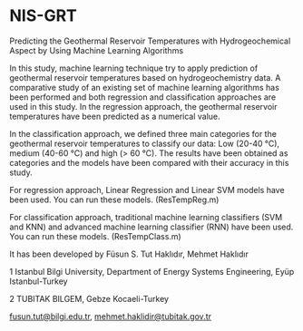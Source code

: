 # NIS-GRT

Predicting the Geothermal Reservoir Temperatures with Hydrogeochemical Aspect by Using Machine Learning Algorithms 

In this study,  machine learning technique try to apply prediction of geothermal reservoir temperatures based on hydrogeochemistry data. A comparative study of an existing set of machine learning algorithms has been performed and both regression and classification approaches are used in this study. In the regression approach, the geothermal reservoir temperatures have been predicted as a numerical value. 

In the classification approach, we defined three main categories for the geothermal reservoir temperatures to  classify our data: Low (20-40 °C), medium (40-60 °C) and high (> 60 °C). The results have been obtained as categories and the models have been compared with their accuracy in this study.

For regression approach, Linear Regression and Linear SVM models have been used. You can run these models. (ResTempReg.m)

For classification approach, traditional machine learning classifiers (SVM and KNN) and advanced machine learning classifier (RNN) have been used. You can run these models. (ResTempClass.m)

It has been developed by Füsun S. Tut Haklıdır,  Mehmet Haklıdır

1 Istanbul Bilgi University, Department of Energy Systems Engineering, Eyüp Istanbul-Turkey

2 TUBITAK BILGEM, Gebze Kocaeli-Turkey

fusun.tut@bilgi.edu.tr, mehmet.haklidir@tubitak.gov.tr
